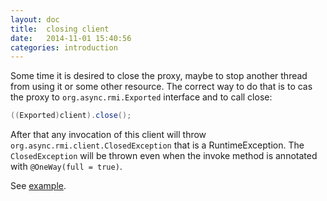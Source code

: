 ```yaml
---
layout: doc
title:  closing client
date:   2014-11-01 15:40:56
categories: introduction
---
```


Some time it is desired to close the proxy, maybe to stop another thread from using it or some other resource.
The correct way to do that is to cas the proxy to `org.async.rmi.Exported` interface and to call close:

```java
((Exported)client).close();
```

After that any invocation of this client will throw `org.async.rmi.client.ClosedException` that is a RuntimeException.
The `ClosedException` will be thrown even when the invoke method is annotated with `@OneWay(full = true)`.

See [example](https://github.com/barakb/asyncrmi/blob/master/src/test/java/org/async/rmi/CloseTest.java).